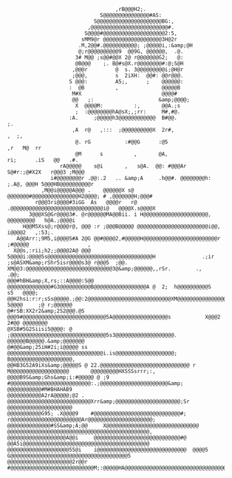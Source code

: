                                        ,rB@@@H2;.                                                               
                                  S@@@@@@@@@@@@@@@#AS:                                                          
                                S@@@@@@@@@@@@@@@@@@@@@BG:,                                                      
                              ,@@@@@@@@@@@@@@@@@@@@@@@@@#.                                                      
                             S@@@@#@@@@@@@@@@@@@@@@@@@@2:5,                                                     
                            sMM9@r @@@@@@@@@@@@@@@@@@@3H@2r                                                     
                           .M,2@@#.@@@@@@@@@@@; ;@@@@@i,:&amp;@H                                                    
                           @;r@@@@@@@@@@9  @@9G, @@@@@@,  .@.                                                   
                          3# M@@ ;s@@#@@X 2@ r@@@@@@@G2;   @:                                                   
                          @B@@@    ;. B@#s@X.r@@@@@@@@#:@;S@H                                                   
                         ,@@@r         @  s. 3@@@@@@@@@i;@H@r                                                   
                         ;@@@,         s  2iXH:  @@#: @@r@@@.                                                   
                        S @@@:         A5;,      ;    @@@@@@:                                                   
                        :  @B          ,              @@@@@B                                                    
                         M#X                          @@@@#                                                     
                         @@   ;:                     &amp;@@@@;                                                     
                          X  @@@@M:          :,       @@A.;s                                                    
                          ;  :@@@@@@@@hA@sX;,;rr:     M#,#@.                                                    
                        :A.     ;@@@@@h3@@@@@@@@@@@@  B#@@.                            ;.                       
                         ,A  r@   ,:::  ;@@@@@@@@@@X  2r#,                             ,  ;,                    
                          @. rG           :#@@G      :@5                          ,r   M@  rr                   
                          @M      s          ,       @A,                ri;      .iS   @@   .#.                 
                     rA@@@@@    s@i       ,   s@A.  @@: #@@@Ar        S@#r:;@#X2X   r@@@3 ;M@@@                 
                  i#@@@@@@@@r .@@:.2   .. &amp;A     .h@@#. @@@@@@@@h: ;.A@, @@@H 5@@@HB@@@@@@@@@@r                 
               ,M@@i@@@@@A@@@ .    @@@@@@X s@   @@@@@@@#@@@@@@@@@@@@@@@H2@@@@; # ,@@@@@@@H;@@@#                 
             r@@@3ri@@@@#3iGG  As   @@@@r   r@ .@@@@@@@@@@@@@@@@@@@@@@@@@@@@@@i@   @@@@X.s@@@@X                 
           3@@@XS@Gr@@@@3#. @r@@@@@@MA@@Bii. i H@@@@@@@@@@@@@@@@@@@@@, @@@@@@@@@   h@A.;@@@@i                   
         H@@M5Xss@;r@@@@r@, @@@ :r ;@@@B@@@@@ @@@@@@@@@@@@@@@@@@@@@@@i@@,  i@@@@2   ,:53;.                      
       A@@Arr:;9M5,i@@@@S#A 2@G @@#@@@@2,#@@@@@H@@@@@@@@@@@@@@@@@@@@@@@@r  ;#@@@@@                   ,          
      X@@s,:rii;h2;;@@@@2A@ @@@    5@@@@i:@@@@5s@@@@@@@@@@@@@@@@@@@@@@@@@@@@@@@@@@H               .;ir          
    ;s@ASXM&amp;rShr5isr@@@@s3@ r@@@5  ;@@.  XM@@3:@@@@@@@@@@@@@@@@@@@@@@@@@@@@3@&amp;@@@@@@,,rSr.        .,     .@@;   
    @@@#hBH&amp;X,rs;::A@@@@:S@@ @@@@@@@@@@@@@@#G3@@@@@@@@@@B@@@@@@@@@@@@@@@@@A @  2;  h@@@@@@@@@@S      s5   @@@@; 
    @@H2hsi:r:r;sSs@@@@@.;@@:2@@@@@@@@@@@@@@@@@@@@@@@@@@@XM@@@@@@@@@@@@@@@@@@             5@@@@     ;@ r;@@@@@@ 
    @#rSB:XX2r2&amp;2S2@@@.@S @@@9#@@@@@@@@@@@@@@@@@@@@@@@@@@@5A@@@@@@@@@@@@@@@@@@s           X@@@2   2#@@ @@@@@@@@ 
    @XSB#5G2Siisi5@@@@: @ ;@@@@@@@@@@@@@@@@@@@@@@@@@@@@@@@5s3@@@@@@@@@@@@@@@@@@@.         @@@@@@B@@@@@.&amp;@@@@@@@ 
    @#@@&amp;25iH#2i;i@@@@@ ss @@@@@@@@@@@@@@@@@@@@@@@@@@@@@@@i.is@@@@@@@@@@@@@@@@@@@;       B@@@@@@@@@@@@@@@@@@@@, 
    @@HB3G52A9iXs&amp;@@@@@S @ 22.@@@@@@@@@@@@@@@@@@@@@@@@@@@@@ r M@@@@@@@@@@@@@@@@@@@       @@@@@@@@@HXSSSsrrr;:,  
    @@@@B9S&amp;Ghs&amp;i:#@@@@@ @ ;9 #@@@@@@@@@@@@@@@@@@@@@@@@@@:.;@@@@@@@@@@@@@@@@@@@@@@&amp;      @@@@@@@@@@@#M#BHAHAB9  
    @@@@@@@@@@@A2rA@@@@@;@2 .  @@@@@@@@@@@@@@@@@@@@@@@@@@@Xrr&amp;@@@@@@@@@@@@@@@@@@@@@;Sr   @@@@@@@@@@@@@@@@@@@@@  
    @@@@@@@@@@@G95; .X@@@@9    #@@@@@@@@@@@@@@@@@@@@@@@@@@@@#; r@@@@@@@@@@@@@@@@@@@@@@@Ar@@@@@@@@@@@@@@@@@@@@@; 
    @@@@@@@@@@@@@@#SS&amp;A;@@     X@@@@@@@@@@@@@@@@@@@@@@@@@@@@@@  @@@@@@@@@@@@@@@@@@@@@@@@@@@@@@@@@@@@@@@@@@@@@@, 
    @@@@@@@@@@@@@@@@@@@A@@i     @@@@@@@@@@@@@@@@@@@@@@@@@@@@#@  @@A5i@@@@@@@@@@@@@@@@@@@@@@@@@@@@@@@@@@@@@@@@@  
    @@@@@@@@@@@@@@@@@@@@55@i    i@@@@@@@@@@@@@@@@@@@@@@@@@@@@@  @@@@5 G@@@@@@@@@@@@@@@@@@@@@@@@@@@@@@@@@@@@@@5  
    @@@@@@@@@@@@@@@@@@@@@2r@@r   #@@@@@@@@@@@@@@@@@@@@@@@@@@@M;:@@@@@HA@@@@@@@@@@@@@@@@@@@@@@@@@@@@@@@@@@@@@@,